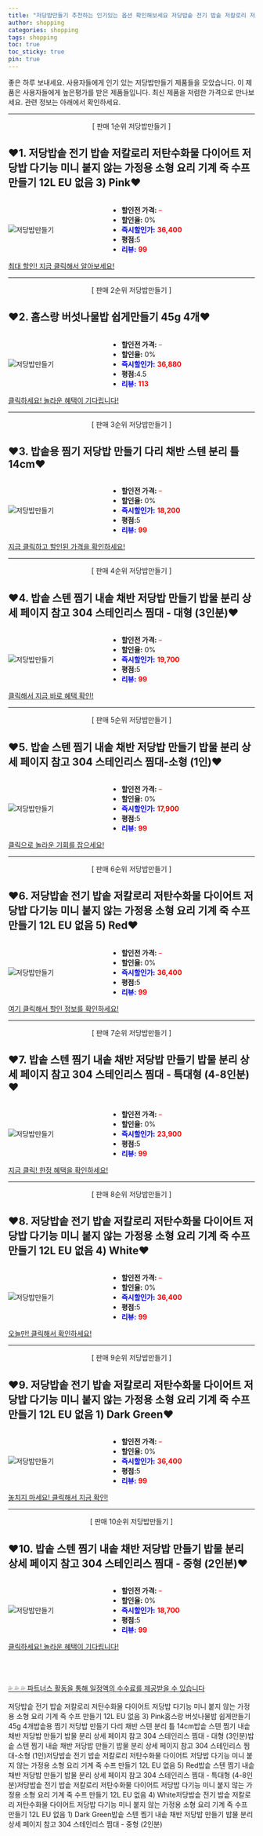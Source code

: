 ```yaml
---
title: "저당밥만들기 추천하는 인기있는 옵션 확인해보세요 저당밥솥 전기 밥솥 저칼로리 저탄수화물"
author: shopping
categories: shopping
tags: shopping
toc: true
toc_sticky: true
pin: true
---
```

좋은 하루 보내세요. 사용자들에게 인기 있는 저당밥만들기 제품들을 모았습니다. 이 제품은 사용자들에게 높은평가를 받은 제품들입니다. 최신 제품을 저렴한 가격으로 만나보세요. 관련 정보는 아래에서 확인하세요.

---
<p class="toplist" style="margin: 0 auto; display: block; width: fit-content;">[ 판매 1순위 저당밥만들기 ]</p>

<h2><strong>❤️1. 저당밥솥 전기 밥솥 저칼로리 저탄수화물 다이어트 저당밥 다기능 미니 붙지 않는 가정용 소형 요리 기계 죽 수프 만들기 12L EU 없음 3) Pink❤️</strong></h2>

<div style="display: flex; align-items: center;">
    <div style="flex: 0.4;">
        <img src="https://thumbnail7.coupangcdn.com/thumbnails/remote/230x230ex/image/vendor_inventory/fd17/86ab0cd75d104df4f7e10fe9603364d62740c118630b43329a479388384b.jpg" alt="저당밥만들기" style="max-width: 100%;">
    </div>
    <div style="flex: 0.6; margin-left: 10px;">
        <ul>
            <li><strong>할인전 가격:</strong> <del style="color: red;">-</del></li>
            <li><strong>할인율:</strong> 0%</li>
            <li><span style='color:blue'><strong>즉시할인가:</strong></span> <span style='color:red'><strong>36,400</strong></span></li>
            <li><strong>평점:</strong>5</li>
            <li><span style='color:blue'><strong>리뷰:</strong></span> <span style='color:red'><strong>99</strong></span></li>
        </ul>
    </div>
</div>
<div class="center">
    <a href="https://selin100587001.github.io?lptag=AF9450613&subid=githubio&pageKey=8063749496&traceid=V0-153&itemId=22667614479&vendorItemId=90488469008" class="myButton">
        최대 할인! 지금 클릭해서 알아보세요!
    </a>
</div>


---
<p class="toplist" style="margin: 0 auto; display: block; width: fit-content;">[ 판매 2순위 저당밥만들기 ]</p>

<h2><strong>❤️2. 홈스랑 버섯나물밥 쉽게만들기 45g 4개❤️</strong></h2>

<div style="display: flex; align-items: center;">
    <div style="flex: 0.4;">
        <img src="https://thumbnail6.coupangcdn.com/thumbnails/remote/230x230ex/image/retail/images/3041f3ec-0a5c-48f9-80af-71e7ad2c887d5380735120009988713.png" alt="저당밥만들기" style="max-width: 100%;">
    </div>
    <div style="flex: 0.6; margin-left: 10px;">
        <ul>
            <li><strong>할인전 가격:</strong> <del style="color: red;">-</del></li>
            <li><strong>할인율:</strong> 0%</li>
            <li><span style='color:blue'><strong>즉시할인가:</strong></span> <span style='color:red'><strong>36,880</strong></span></li>
            <li><strong>평점:</strong>4.5</li>
            <li><span style='color:blue'><strong>리뷰:</strong></span> <span style='color:red'><strong>113</strong></span></li>
        </ul>
    </div>
</div>
<div class="center">
    <a href="https://selin100587001.github.io?lptag=AF9450613&subid=githubio&pageKey=7133870555&traceid=V0-153&itemId=18869200620&vendorItemId=85998002823" class="myButton">
        클릭하세요! 놀라운 혜택이 기다립니다!
    </a>
</div>


---
<p class="toplist" style="margin: 0 auto; display: block; width: fit-content;">[ 판매 3순위 저당밥만들기 ]</p>

<h2><strong>❤️3. 밥솥용 찜기 저당밥 만들기 다리 채반 스텐 분리 틀 14cm❤️</strong></h2>

<div style="display: flex; align-items: center;">
    <div style="flex: 0.4;">
        <img src="https://thumbnail6.coupangcdn.com/thumbnails/remote/230x230ex/image/vendor_inventory/1b4c/8c1956f8bc640ee58713b833102f1248563c09cace42966621e9301be6c1.jpg" alt="저당밥만들기" style="max-width: 100%;">
    </div>
    <div style="flex: 0.6; margin-left: 10px;">
        <ul>
            <li><strong>할인전 가격:</strong> <del style="color: red;">-</del></li>
            <li><strong>할인율:</strong> 0%</li>
            <li><span style='color:blue'><strong>즉시할인가:</strong></span> <span style='color:red'><strong>18,200</strong></span></li>
            <li><strong>평점:</strong>5</li>
            <li><span style='color:blue'><strong>리뷰:</strong></span> <span style='color:red'><strong>99</strong></span></li>
        </ul>
    </div>
</div>
<div class="center">
    <a href="https://selin100587001.github.io?lptag=AF9450613&subid=githubio&pageKey=7535685693&traceid=V0-153&itemId=19797589915&vendorItemId=86900023855" class="myButton">
        지금 클릭하고 할인된 가격을 확인하세요!
    </a>
</div>


---
<p class="toplist" style="margin: 0 auto; display: block; width: fit-content;">[ 판매 4순위 저당밥만들기 ]</p>

<h2><strong>❤️4. 밥솥 스텐 찜기 내솥 채반 저당밥 만들기 밥물 분리 상세 페이지 참고 304 스테인리스 찜대 - 대형 (3인분)❤️</strong></h2>

<div style="display: flex; align-items: center;">
    <div style="flex: 0.4;">
        <img src="https://thumbnail9.coupangcdn.com/thumbnails/remote/230x230ex/image/vendor_inventory/0399/4833c35ecbc3f6fdf9fc2c5e74874131e4f84294636f080876cdf18d054c.jpg" alt="저당밥만들기" style="max-width: 100%;">
    </div>
    <div style="flex: 0.6; margin-left: 10px;">
        <ul>
            <li><strong>할인전 가격:</strong> <del style="color: red;">-</del></li>
            <li><strong>할인율:</strong> 0%</li>
            <li><span style='color:blue'><strong>즉시할인가:</strong></span> <span style='color:red'><strong>19,700</strong></span></li>
            <li><strong>평점:</strong>5</li>
            <li><span style='color:blue'><strong>리뷰:</strong></span> <span style='color:red'><strong>99</strong></span></li>
        </ul>
    </div>
</div>
<div class="center">
    <a href="https://selin100587001.github.io?lptag=AF9450613&subid=githubio&pageKey=7436387948&traceid=V0-153&itemId=19326696264&vendorItemId=90667562213" class="myButton">
        클릭해서 지금 바로 혜택 확인!
    </a>
</div>


---
<p class="toplist" style="margin: 0 auto; display: block; width: fit-content;">[ 판매 5순위 저당밥만들기 ]</p>

<h2><strong>❤️5. 밥솥 스텐 찜기 내솥 채반 저당밥 만들기 밥물 분리 상세 페이지 참고 304 스테인리스 찜대-소형 (1인)❤️</strong></h2>

<div style="display: flex; align-items: center;">
    <div style="flex: 0.4;">
        <img src="https://thumbnail9.coupangcdn.com/thumbnails/remote/230x230ex/image/vendor_inventory/0399/4833c35ecbc3f6fdf9fc2c5e74874131e4f84294636f080876cdf18d054c.jpg" alt="저당밥만들기" style="max-width: 100%;">
    </div>
    <div style="flex: 0.6; margin-left: 10px;">
        <ul>
            <li><strong>할인전 가격:</strong> <del style="color: red;">-</del></li>
            <li><strong>할인율:</strong> 0%</li>
            <li><span style='color:blue'><strong>즉시할인가:</strong></span> <span style='color:red'><strong>17,900</strong></span></li>
            <li><strong>평점:</strong>5</li>
            <li><span style='color:blue'><strong>리뷰:</strong></span> <span style='color:red'><strong>99</strong></span></li>
        </ul>
    </div>
</div>
<div class="center">
    <a href="https://selin100587001.github.io?lptag=AF9450613&subid=githubio&pageKey=7436387948&traceid=V0-153&itemId=19326696269&vendorItemId=90667562217" class="myButton">
        클릭으로 놀라운 기회를 잡으세요!
    </a>
</div>


---
<p class="toplist" style="margin: 0 auto; display: block; width: fit-content;">[ 판매 6순위 저당밥만들기 ]</p>

<h2><strong>❤️6. 저당밥솥 전기 밥솥 저칼로리 저탄수화물 다이어트 저당밥 다기능 미니 붙지 않는 가정용 소형 요리 기계 죽 수프 만들기 12L EU 없음 5) Red❤️</strong></h2>

<div style="display: flex; align-items: center;">
    <div style="flex: 0.4;">
        <img src="https://thumbnail10.coupangcdn.com/thumbnails/remote/230x230ex/image/vendor_inventory/3f1b/72aa0158f272bfaf09346c107692c207824f584f3f3d4a12b5ad51f6fd8f.jpg" alt="저당밥만들기" style="max-width: 100%;">
    </div>
    <div style="flex: 0.6; margin-left: 10px;">
        <ul>
            <li><strong>할인전 가격:</strong> <del style="color: red;">-</del></li>
            <li><strong>할인율:</strong> 0%</li>
            <li><span style='color:blue'><strong>즉시할인가:</strong></span> <span style='color:red'><strong>36,400</strong></span></li>
            <li><strong>평점:</strong>5</li>
            <li><span style='color:blue'><strong>리뷰:</strong></span> <span style='color:red'><strong>99</strong></span></li>
        </ul>
    </div>
</div>
<div class="center">
    <a href="https://selin100587001.github.io?lptag=AF9450613&subid=githubio&pageKey=8063749496&traceid=V0-153&itemId=22667614477&vendorItemId=90488468970" class="myButton">
        여기 클릭해서 할인 정보를 확인하세요!
    </a>
</div>


---
<p class="toplist" style="margin: 0 auto; display: block; width: fit-content;">[ 판매 7순위 저당밥만들기 ]</p>

<h2><strong>❤️7. 밥솥 스텐 찜기 내솥 채반 저당밥 만들기 밥물 분리 상세 페이지 참고 304 스테인리스 찜대 - 특대형 (4-8인분)❤️</strong></h2>

<div style="display: flex; align-items: center;">
    <div style="flex: 0.4;">
        <img src="https://thumbnail9.coupangcdn.com/thumbnails/remote/230x230ex/image/vendor_inventory/0399/4833c35ecbc3f6fdf9fc2c5e74874131e4f84294636f080876cdf18d054c.jpg" alt="저당밥만들기" style="max-width: 100%;">
    </div>
    <div style="flex: 0.6; margin-left: 10px;">
        <ul>
            <li><strong>할인전 가격:</strong> <del style="color: red;">-</del></li>
            <li><strong>할인율:</strong> 0%</li>
            <li><span style='color:blue'><strong>즉시할인가:</strong></span> <span style='color:red'><strong>23,900</strong></span></li>
            <li><strong>평점:</strong>5</li>
            <li><span style='color:blue'><strong>리뷰:</strong></span> <span style='color:red'><strong>99</strong></span></li>
        </ul>
    </div>
</div>
<div class="center">
    <a href="https://selin100587001.github.io?lptag=AF9450613&subid=githubio&pageKey=7436387948&traceid=V0-153&itemId=19326696267&vendorItemId=90667562229" class="myButton">
        지금 클릭! 한정 혜택을 확인하세요!
    </a>
</div>


---
<p class="toplist" style="margin: 0 auto; display: block; width: fit-content;">[ 판매 8순위 저당밥만들기 ]</p>

<h2><strong>❤️8. 저당밥솥 전기 밥솥 저칼로리 저탄수화물 다이어트 저당밥 다기능 미니 붙지 않는 가정용 소형 요리 기계 죽 수프 만들기 12L EU 없음 4) White❤️</strong></h2>

<div style="display: flex; align-items: center;">
    <div style="flex: 0.4;">
        <img src="https://thumbnail7.coupangcdn.com/thumbnails/remote/230x230ex/image/vendor_inventory/1735/35593b4f6745d35c9eb4aad9b3a0985c50f6d627befc57266716ed8efcf9.jpg" alt="저당밥만들기" style="max-width: 100%;">
    </div>
    <div style="flex: 0.6; margin-left: 10px;">
        <ul>
            <li><strong>할인전 가격:</strong> <del style="color: red;">-</del></li>
            <li><strong>할인율:</strong> 0%</li>
            <li><span style='color:blue'><strong>즉시할인가:</strong></span> <span style='color:red'><strong>36,400</strong></span></li>
            <li><strong>평점:</strong>5</li>
            <li><span style='color:blue'><strong>리뷰:</strong></span> <span style='color:red'><strong>99</strong></span></li>
        </ul>
    </div>
</div>
<div class="center">
    <a href="https://selin100587001.github.io?lptag=AF9450613&subid=githubio&pageKey=8063749496&traceid=V0-153&itemId=22667614483&vendorItemId=90488468994" class="myButton">
        오늘만! 클릭해서 확인하세요!
    </a>
</div>


---
<p class="toplist" style="margin: 0 auto; display: block; width: fit-content;">[ 판매 9순위 저당밥만들기 ]</p>

<h2><strong>❤️9. 저당밥솥 전기 밥솥 저칼로리 저탄수화물 다이어트 저당밥 다기능 미니 붙지 않는 가정용 소형 요리 기계 죽 수프 만들기 12L EU 없음 1) Dark Green❤️</strong></h2>

<div style="display: flex; align-items: center;">
    <div style="flex: 0.4;">
        <img src="https://thumbnail6.coupangcdn.com/thumbnails/remote/230x230ex/image/vendor_inventory/5222/944728cd4c0aa6d3dbac5168764ec174e08059d35cd2c743f47f853deaa0.jpg" alt="저당밥만들기" style="max-width: 100%;">
    </div>
    <div style="flex: 0.6; margin-left: 10px;">
        <ul>
            <li><strong>할인전 가격:</strong> <del style="color: red;">-</del></li>
            <li><strong>할인율:</strong> 0%</li>
            <li><span style='color:blue'><strong>즉시할인가:</strong></span> <span style='color:red'><strong>36,400</strong></span></li>
            <li><strong>평점:</strong>5</li>
            <li><span style='color:blue'><strong>리뷰:</strong></span> <span style='color:red'><strong>99</strong></span></li>
        </ul>
    </div>
</div>
<div class="center">
    <a href="https://selin100587001.github.io?lptag=AF9450613&subid=githubio&pageKey=8063749496&traceid=V0-153&itemId=22667614481&vendorItemId=90488468983" class="myButton">
        놓치지 마세요! 클릭해서 지금 확인!
    </a>
</div>


---
<p class="toplist" style="margin: 0 auto; display: block; width: fit-content;">[ 판매 10순위 저당밥만들기 ]</p>

<h2><strong>❤️10. 밥솥 스텐 찜기 내솥 채반 저당밥 만들기 밥물 분리 상세 페이지 참고 304 스테인리스 찜대 - 중형 (2인분)❤️</strong></h2>

<div style="display: flex; align-items: center;">
    <div style="flex: 0.4;">
        <img src="https://thumbnail9.coupangcdn.com/thumbnails/remote/230x230ex/image/vendor_inventory/0399/4833c35ecbc3f6fdf9fc2c5e74874131e4f84294636f080876cdf18d054c.jpg" alt="저당밥만들기" style="max-width: 100%;">
    </div>
    <div style="flex: 0.6; margin-left: 10px;">
        <ul>
            <li><strong>할인전 가격:</strong> <del style="color: red;">-</del></li>
            <li><strong>할인율:</strong> 0%</li>
            <li><span style='color:blue'><strong>즉시할인가:</strong></span> <span style='color:red'><strong>18,700</strong></span></li>
            <li><strong>평점:</strong>5</li>
            <li><span style='color:blue'><strong>리뷰:</strong></span> <span style='color:red'><strong>99</strong></span></li>
        </ul>
    </div>
</div>
<div class="center">
    <a href="https://selin100587001.github.io?lptag=AF9450613&subid=githubio&pageKey=7436387948&traceid=V0-153&itemId=19326696265&vendorItemId=90667562240" class="myButton">
        클릭하세요! 놀라운 혜택이 기다립니다!
    </a>
</div>

<br><br><br>[💦 💦 💦 파트너스 활동을 통해 일정액의 수수료를 제공받을 수 있습니다](https://link.coupang.com/a/bcpT2c)<br><br>저당밥솥 전기 밥솥 저칼로리 저탄수화물 다이어트 저당밥 다기능 미니 붙지 않는 가정용 소형 요리 기계 죽 수프 만들기 12L EU 없음 3) Pink홈스랑 버섯나물밥 쉽게만들기 45g 4개밥솥용 찜기 저당밥 만들기 다리 채반 스텐 분리 틀 14cm밥솥 스텐 찜기 내솥 채반 저당밥 만들기 밥물 분리 상세 페이지 참고 304 스테인리스 찜대 - 대형 (3인분)밥솥 스텐 찜기 내솥 채반 저당밥 만들기 밥물 분리 상세 페이지 참고 304 스테인리스 찜대-소형 (1인)저당밥솥 전기 밥솥 저칼로리 저탄수화물 다이어트 저당밥 다기능 미니 붙지 않는 가정용 소형 요리 기계 죽 수프 만들기 12L EU 없음 5) Red밥솥 스텐 찜기 내솥 채반 저당밥 만들기 밥물 분리 상세 페이지 참고 304 스테인리스 찜대 - 특대형 (4-8인분)저당밥솥 전기 밥솥 저칼로리 저탄수화물 다이어트 저당밥 다기능 미니 붙지 않는 가정용 소형 요리 기계 죽 수프 만들기 12L EU 없음 4) White저당밥솥 전기 밥솥 저칼로리 저탄수화물 다이어트 저당밥 다기능 미니 붙지 않는 가정용 소형 요리 기계 죽 수프 만들기 12L EU 없음 1) Dark Green밥솥 스텐 찜기 내솥 채반 저당밥 만들기 밥물 분리 상세 페이지 참고 304 스테인리스 찜대 - 중형 (2인분)